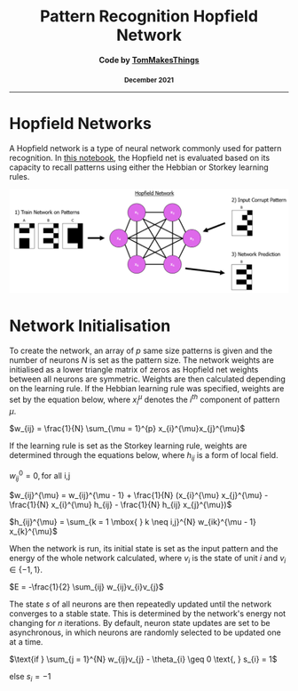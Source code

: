 <div align="center">
  <h1>Pattern Recognition Hopfield Network</h1>
  <p><b>Code by <a href="https://github.com/TomMakesThings">TomMakesThings</a></b></p>
  <p><b><sub>December 2021</sub></b></p>
</div>

---

# Hopfield Networks
A Hopfield network is a type of neural network commonly used for pattern recognition. In <a href="https://github.com/TomMakesThings/Hopfield-Network/blob/main/Hopfield_network.ipynb">this notebook</a>, the Hopfield net is evaluated based on its capacity to recall patterns using either the Hebbian or Storkey learning rules.

<div align="center">
  <img src="https://github.com/TomMakesThings/Hopfield-Network/blob/assets/Images/Hopfield_Network.png" width=800>
</div>

# Network Initialisation
To create the network, an array of $p$ same size patterns is given and the number of neurons $N$ is set as the pattern size. The network weights are initialised as a lower triangle matrix of zeros as Hopfield net weights between all neurons are symmetric. Weights are then calculated depending on the learning rule. If the Hebbian learning rule was specified, weights are set by the equation below, where $x_{i}^{\mu}$ denotes the $i^{th}$ component of pattern $\mu$.

$w_{ij} = \frac{1}{N} \sum_{\mu = 1}^{p} x_{i}^{\mu}x_{j}^{\mu}$

If the learning rule is set as the Storkey learning rule, weights are determined through the equations below, where $h_{ij}$ is a form of local field.

$w_{ij}^{0} = 0,  \mbox{for all i,j}$

$w_{ij}^{\mu} = w_{ij}^{\mu - 1} + \frac{1}{N} (x_{i}^{\mu} x_{j}^{\mu} - \frac{1}{N} x_{i}^{\mu} h_{ij} - \frac{1}{N} h_{ij} x_{j}^{\mu})$

$h_{ij}^{\mu} = \sum_{k = 1 \mbox{ } k \neq i,j}^{N} w_{ik}^{\mu - 1} x_{k}^{\mu}$

When the network is run, its initial state is set as the input pattern and the energy of the whole network calculated, where $v_{i}$ is the state of unit $i$ and $v_{i} \in \{-1, 1\}$.

$E = -\frac{1}{2} \sum_{ij} w_{ij}v_{i}v_{j}$

The state $s$ of all neurons are then repeatedly updated until the network converges to a stable state. This is determined by the network's energy not changing for $n$ iterations. By default, neuron state updates are set to be asynchronous, in which neurons are randomly selected to be updated one at a time.

$\text{if } \sum_{j = 1}^{N} w_{ij}v_{j} - \theta_{i} \geq 0 \text{, } s_{i} = 1$

$\text{else } s_{i} = -1$
